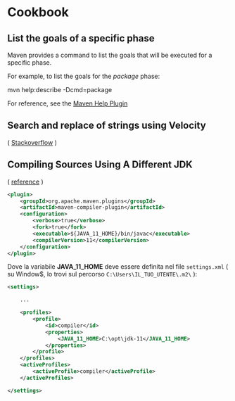 
# Cookbook

## List the goals of a specific phase

Maven provides a command to list the goals that will be executed for a specific phase.

For example, to list the goals for the *package* phase:

  mvn help:describe -Dcmd=package

For reference, see the [Maven Help Plugin](https://maven.apache.org/plugins/maven-help-plugin/)


## Search and replace of strings using Velocity

( [Stackoverflow](https://stackoverflow.com/questions/2196394/full-search-and-replace-of-strings-in-source-files-when-copying-resources) )


## Compiling Sources Using A Different JDK
( [reference](https://maven.apache.org/plugins/maven-compiler-plugin/examples/compile-using-different-jdk.html) )

```xml
<plugin>
    <groupId>org.apache.maven.plugins</groupId>
    <artifactId>maven-compiler-plugin</artifactId>
    <configuration>
        <verbose>true</verbose>
        <fork>true</fork>
        <executable>${JAVA_11_HOME}/bin/javac</executable>
        <compilerVersion>11</compilerVersion>
    </configuration>
</plugin>
```

Dove la variabile **JAVA_11_HOME** deve essere definita nel file `settings.xml` ( su Window$, lo trovi sul percorso `C:\Users\IL_TUO_UTENTE\.m2\` ):

```xml
<settings>

    ...

    <profiles>
        <profile>
            <id>compiler</id>
            <properties>
                <JAVA_11_HOME>C:\opt\jdk-11</JAVA_11_HOME>
            </properties>
        </profile>
    </profiles>
    <activeProfiles>
        <activeProfile>compiler</activeProfile>
    </activeProfiles>

</settings>
```
